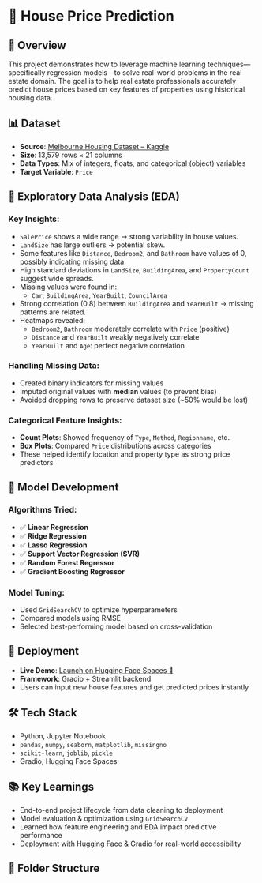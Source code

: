 # 🏡 House Price Prediction

## 📌 Overview

This project demonstrates how to leverage machine learning techniques—specifically regression models—to solve real-world problems in the real estate domain. The goal is to help real estate professionals accurately predict house prices based on key features of properties using historical housing data.

## 📊 Dataset

- **Source**: [Melbourne Housing Dataset – Kaggle](https://www.kaggle.com/datasets)  
- **Size**: 13,579 rows × 21 columns  
- **Data Types**: Mix of integers, floats, and categorical (object) variables  
- **Target Variable**: `Price`

## 🧪 Exploratory Data Analysis (EDA)

### Key Insights:

- `SalePrice` shows a wide range → strong variability in house values.
- `LandSize` has large outliers → potential skew.
- Some features like `Distance`, `Bedroom2`, and `Bathroom` have values of 0, possibly indicating missing data.
- High standard deviations in `LandSize`, `BuildingArea`, and `PropertyCount` suggest wide spreads.
- Missing values were found in:
  - `Car`, `BuildingArea`, `YearBuilt`, `CouncilArea`
- Strong correlation (0.8) between `BuildingArea` and `YearBuilt` → missing patterns are related.
- Heatmaps revealed:
  - `Bedroom2`, `Bathroom` moderately correlate with `Price` (positive)
  - `Distance` and `YearBuilt` weakly negatively correlate
  - `YearBuilt` and `Age`: perfect negative correlation

### Handling Missing Data:

- Created binary indicators for missing values
- Imputed original values with **median** values (to prevent bias)
- Avoided dropping rows to preserve dataset size (~50% would be lost)

### Categorical Feature Insights:

- **Count Plots**: Showed frequency of `Type`, `Method`, `Regionname`, etc.
- **Box Plots**: Compared `Price` distributions across categories
- These helped identify location and property type as strong price predictors

## 🧠 Model Development

### Algorithms Tried:

- ✅ **Linear Regression**
- ✅ **Ridge Regression**
- ✅ **Lasso Regression**
- ✅ **Support Vector Regression (SVR)**
- ✅ **Random Forest Regressor**
- ✅ **Gradient Boosting Regressor**

### Model Tuning:

- Used `GridSearchCV` to optimize hyperparameters
- Compared models using RMSE
- Selected best-performing model based on cross-validation

## 🚀 Deployment

- **Live Demo**: [Launch on Hugging Face Spaces 🚀](https://huggingface.co/spaces/marcndo/ndowahmarcel-house-price-predictor)
- **Framework**: Gradio + Streamlit backend
- Users can input new house features and get predicted prices instantly

## 🛠️ Tech Stack

- Python, Jupyter Notebook
- `pandas`, `numpy`, `seaborn`, `matplotlib`, `missingno`
- `scikit-learn`, `joblib`, `pickle`
- Gradio, Hugging Face Spaces

## 📚 Key Learnings

- End-to-end project lifecycle from data cleaning to deployment
- Model evaluation & optimization using `GridSearchCV`
- Learned how feature engineering and EDA impact predictive performance
- Deployment with Hugging Face & Gradio for real-world accessibility

## 📁 Folder Structure

